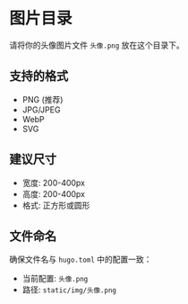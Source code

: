 # 图片目录

请将你的头像图片文件 `头像.png` 放在这个目录下。

## 支持的格式

- PNG (推荐)
- JPG/JPEG
- WebP
- SVG

## 建议尺寸

- 宽度: 200-400px
- 高度: 200-400px
- 格式: 正方形或圆形

## 文件命名

确保文件名与 `hugo.toml` 中的配置一致：
- 当前配置: `头像.png`
- 路径: `static/img/头像.png`
